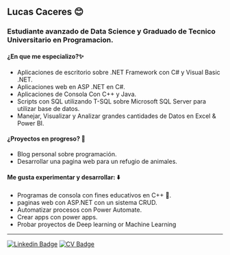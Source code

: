 ## Lucas Caceres 😊

### Estudiante avanzado de Data Science y Graduado de Tecnico Universitario en Programacion.

#### ¿En que me especializo?✨
* Aplicaciones de escritorio sobre .NET Framework con C# y Visual Basic .NET.
* Aplicaciones web en ASP .NET en C#.
* Aplicaciones de Consola Con C++ y Java.
* Scripts con SQL utilizando T-SQL sobre Microsoft SQL Server para utilizar base de datos.
* Manejar, Visualizar y Analizar grandes cantidades de Datos en Excel & Power BI.

#### ¿Proyectos en progreso? 🚀
* Blog personal sobre programación.
* Desarrollar una pagina web para un refugio de animales.

#### Me gusta experimentar y desarrollar: ⬇️
* Programas de consola con fines educativos en C++ 🔵.
* paginas web con ASP.NET con un sistema CRUD.
* Automatizar procesos con Power Automate.
* Crear apps con power apps.
* Probar proyectos de Deep learning or Machine Learning
---
[![Linkedin Badge](https://img.shields.io/badge/-lucasCaceres-0e76a8?style=flat&labelColor=0e76a8&logo=linkedin&logoColor=white)](www.linkedin.com/in/lucas-caceres-898b35275)
[![CV Badge](https://img.shields.io/badge/-CV-d20001?style=flat&labelColor=d20001&logo=DocuSign&logoColor=white)](https://docs.google.com/document/d/1xwVDII2uA9NgWHiYnwWqNbxYv1jbk9ZZAab5ULG5Nhc/edit?usp=sharing)
